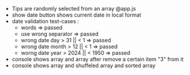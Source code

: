 - Tips are randomly selected from an array @app.js
- show date button shows current date in local format
- date validation test-cases :
  - words => passed
  - use wrong separator => passed
  - wrong date day > 31 || < 1 => passed
  - wrong date month > 12 || < 1 => passed
  - worng date year > 2024 || < 1950 => passed
- console shows array and array after remove a certain item "3" from it
- console shows array and shuffeled array and sorted array
